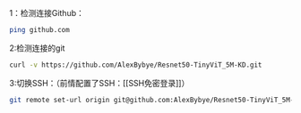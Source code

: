 1：检测连接Github：
```bash
ping github.com
```
2:检测连接的git
```bash
curl -v https://github.com/AlexBybye/Resnet50-TinyViT_5M-KD.git

```
3:切换SSH：（前情配置了SSH：[[SSH免密登录]]）
```bash
git remote set-url origin git@github.com:AlexBybye/Resnet50-TinyViT_5M-KD.git
```
